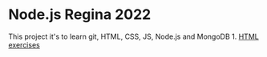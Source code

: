 # Node.js Regina 2022

This project it's to learn git, HTML, CSS, JS, Node.js and MongoDB
 	1. [HTML  exercises](html)
